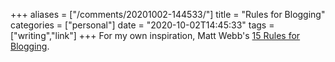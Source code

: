 +++
aliases = ["/comments/20201002-144533/"]
title = "Rules for Blogging"
categories = ["personal"]
date = "2020-10-02T14:45:33"
tags = ["writing","link"]
+++
For my own inspiration, Matt Webb's [15 Rules for Blogging](http://interconnected.org/home/2020/09/10/streak).

